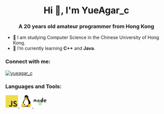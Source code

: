 <h1 align="center">Hi 👋, I'm YueAgar_c</h1>
<h3 align="center">A 20 years old amateur programmer from Hong Kong</h3>

- 🏫 I am studying Computer Science in the Chinese University of Hong Kong.
- 🌱 I’m currently learning **C++** and **Java**.

<h3 align="left">Connect with me:</h3>
<p align="left">
<a href="https://discord.gg/5a2xEgWuRP" target="blank"><img align="center" src="https://raw.githubusercontent.com/rahuldkjain/github-profile-readme-generator/master/src/images/icons/Social/discord.svg" alt="yueagar_c" height="30" width="40" /></a>
</p>

<h3 align="left">Languages and Tools:</h3>
<p align="left"> <a href="https://developer.mozilla.org/en-US/docs/Web/JavaScript" target="_blank" rel="noreferrer"> <img src="https://raw.githubusercontent.com/devicons/devicon/master/icons/javascript/javascript-original.svg" alt="javascript" width="40" height="40"/> </a> <a href="https://www.linux.org/" target="_blank" rel="noreferrer"> <img src="https://raw.githubusercontent.com/devicons/devicon/master/icons/linux/linux-original.svg" alt="linux" width="40" height="40"/> </a> <a href="https://nodejs.org" target="_blank" rel="noreferrer"> <img src="https://raw.githubusercontent.com/devicons/devicon/master/icons/nodejs/nodejs-original-wordmark.svg" alt="nodejs" width="40" height="40"/> </a> </p>
